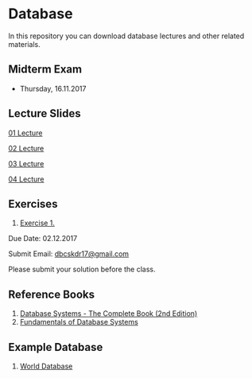 # Database 
In this repository you can download database lectures and other related materials.

## Midterm Exam

* Thursday, 16.11.2017

## Lecture Slides

[01 Lecture](Chapter01.pdf)

[02 Lecture](Chapter02.pdf)

[03 Lecture](Chapter03.pdf)

[04 Lecture](Lectures/04-Lecture.pdf)


## Exercises

1. [Exercise 1.](Lectures/Ex1.pdf)

Due Date: 02.12.2017

Submit Email: dbcskdr17@gmail.com

Please submit your solution before the class.


## Reference Books

1. [Database Systems - The Complete Book (2nd Edition)](ref/complete.pdf)
2. [Fundamentals of Database Systems](ref/fundamental.pdf)

## Example Database

1. [World Database](ref/world.sql)